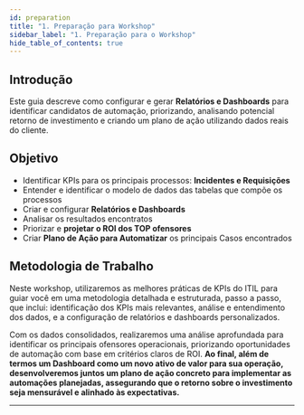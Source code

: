 ```yaml
---
id: preparation
title: "1. Preparação para Workshop"
sidebar_label: "1. Preparação para o Workshop"
hide_table_of_contents: true
---
```


## Introdução

Este guia descreve como configurar e gerar **Relatórios e Dashboards** para identificar candidatos de automação, priorizando, analisando potencial retorno de investimento e criando um plano de ação utilizando dados reais do cliente.

## Objetivo

- Identificar KPIs para os principais processos: **Incidentes e Requisições**
- Entender e identificar o modelo de dados das tabelas que compõe os processos
- Criar e configurar **Relatórios e Dashboards**
- Analisar os resultados encontratos
- Priorizar e **projetar o ROI dos TOP ofensores**
- Criar **Plano de Ação para Automatizar** os principais Casos encontrados

## Metodologia de Trabalho

Neste workshop, utilizaremos as melhores práticas de KPIs do ITIL para guiar você em uma metodologia detalhada e estruturada, passo a passo, que inclui: identificação dos KPIs mais relevantes, análise e entendimento dos dados, e a configuração de relatórios e dashboards personalizados.

Com os dados consolidados, realizaremos uma análise aprofundada para identificar os principais ofensores operacionais, priorizando oportunidades de automação com base em critérios claros de ROI.
**Ao final, além de termos um Dashboard como um novo ativo de valor para sua operação, desenvolveremos juntos um plano de ação concreto para implementar as automações planejadas, assegurando que o retorno sobre o investimento seja mensurável e alinhado às expectativas.**


---
